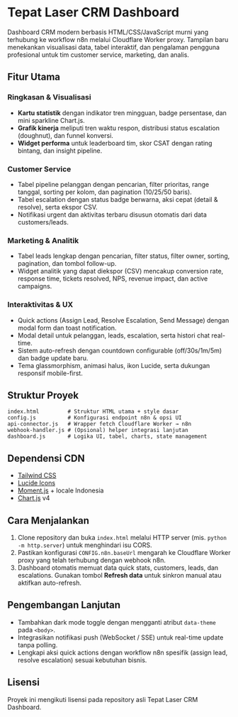 # Tepat Laser CRM Dashboard

Dashboard CRM modern berbasis HTML/CSS/JavaScript murni yang terhubung ke workflow n8n melalui Cloudflare Worker proxy. Tampilan baru menekankan visualisasi data, tabel interaktif, dan pengalaman pengguna profesional untuk tim customer service, marketing, dan analis.

## Fitur Utama

### Ringkasan & Visualisasi
- **Kartu statistik** dengan indikator tren mingguan, badge persentase, dan mini sparkline Chart.js.
- **Grafik kinerja** meliputi tren waktu respon, distribusi status escalation (doughnut), dan funnel konversi.
- **Widget performa** untuk leaderboard tim, skor CSAT dengan rating bintang, dan insight pipeline.

### Customer Service
- Tabel pipeline pelanggan dengan pencarian, filter prioritas, range tanggal, sorting per kolom, dan pagination (10/25/50 baris).
- Tabel escalation dengan status badge berwarna, aksi cepat (detail & resolve), serta ekspor CSV.
- Notifikasi urgent dan aktivitas terbaru disusun otomatis dari data customers/leads.

### Marketing & Analitik
- Tabel leads lengkap dengan pencarian, filter status, filter owner, sorting, pagination, dan tombol follow-up.
- Widget analitik yang dapat diekspor (CSV) mencakup conversion rate, response time, tickets resolved, NPS, revenue impact, dan active campaigns.

### Interaktivitas & UX
- Quick actions (Assign Lead, Resolve Escalation, Send Message) dengan modal form dan toast notification.
- Modal detail untuk pelanggan, leads, escalation, serta histori chat real-time.
- Sistem auto-refresh dengan countdown configurable (off/30s/1m/5m) dan badge update baru.
- Tema glassmorphism, animasi halus, ikon Lucide, serta dukungan responsif mobile-first.

## Struktur Proyek
```
index.html         # Struktur HTML utama + style dasar
config.js          # Konfigurasi endpoint n8n & opsi UI
api-connector.js   # Wrapper fetch Cloudflare Worker → n8n
webhook-handler.js # (Opsional) helper integrasi lanjutan
dashboard.js       # Logika UI, tabel, charts, state management
```

## Dependensi CDN
- [Tailwind CSS](https://cdn.tailwindcss.com)
- [Lucide Icons](https://lucide.dev)
- [Moment.js](https://momentjs.com/) + locale Indonesia
- [Chart.js](https://www.chartjs.org/) v4

## Cara Menjalankan
1. Clone repository dan buka `index.html` melalui HTTP server (mis. `python -m http.server`) untuk menghindari isu CORS.
2. Pastikan konfigurasi `CONFIG.n8n.baseUrl` mengarah ke Cloudflare Worker proxy yang telah terhubung dengan webhook n8n.
3. Dashboard otomatis memuat data quick stats, customers, leads, dan escalations. Gunakan tombol **Refresh data** untuk sinkron manual atau aktifkan auto-refresh.

## Pengembangan Lanjutan
- Tambahkan dark mode toggle dengan mengganti atribut `data-theme` pada `<body>`.
- Integrasikan notifikasi push (WebSocket / SSE) untuk real-time update tanpa polling.
- Lengkapi aksi quick actions dengan workflow n8n spesifik (assign lead, resolve escalation) sesuai kebutuhan bisnis.

## Lisensi
Proyek ini mengikuti lisensi pada repository asli Tepat Laser CRM Dashboard.

